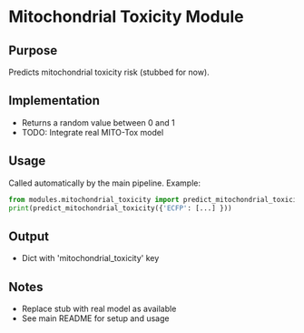 # Mitochondrial Toxicity Module

## Purpose

Predicts mitochondrial toxicity risk (stubbed for now).

## Implementation

- Returns a random value between 0 and 1
- TODO: Integrate real MITO-Tox model

## Usage

Called automatically by the main pipeline. Example:

```python
from modules.mitochondrial_toxicity import predict_mitochondrial_toxicity
print(predict_mitochondrial_toxicity({'ECFP': [...] }))
```

## Output

- Dict with 'mitochondrial_toxicity' key

## Notes

- Replace stub with real model as available
- See main README for setup and usage

